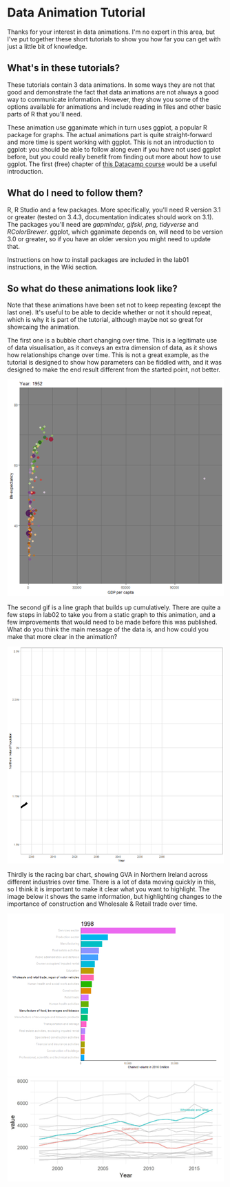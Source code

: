 # Data Animation Tutorial
Thanks for your interest in data animations. I'm no expert in this area, but I've put together these short tutorials to show you how far you can get with just a little bit of knowledge. 
## What's in these tutorials?
These tutorials contain 3 data animations. In some ways they are not that good and demonstrate the fact that data animations are not always a good way to communicate information. However, they show you some of the options available for animations and include reading in files and other basic parts of R that you'll need.

These animation use gganimate which in turn uses ggplot, a popular R package for graphs. The actual animations part is quite straight-forward and more time is spent working with ggplot. This is not an introduction to ggplot: you should be able to follow along even if you have not used ggplot before, but you could really benefit from finding out more about how to use ggplot. The first (free) chapter of [this Datacamp course](https://www.datacamp.com/courses/data-visualization-with-ggplot2-1) would be a useful introduction.
## What do I need to follow them?
R, R Studio and a few packages. More specifically, you'll need R version 3.1 or greater (tested on 3.4.3, documentation indicates should work on 3.1). The packages you'll need are *gapminder, gifski, png, tidyverse* and *RColorBrewer*. ggplot, which gganimate depends on, will need to be version 3.0 or greater, so if you have an older version you might need to update that.

Instructions on how to install packages are included in the lab01 instructions, in the Wiki section.

## So what do these animations look like?

Note that these animations have been set not to keep repeating (except the last one). It's useful to be able to decide whether or not it should repeat, which is why it is part of the tutorial, although maybe not so great for showcaing the animation.

The first one is a bubble chart changing over time. This is a legitimate use of data visualisation, as it conveys an extra dimension of data, as it shows how relationships change over time. This is not a great example, as the tutorial is designed to show how parameters can be fiddled with, and it was designed to make the end result different from the started point, not better.

![alt_text](https://github.com/deangordon/dataAnimationTutorial/blob/master/gapMinder.gif "Gapminder")

The second gif is a line graph that builds up cumulatively. There are quite a few steps in lab02 to take you from a static graph to this animation, and a few improvements that would need to be made before this was published. What do you think the main message of the data is, and how could you make that more clear in the animation? 

![alt_text](https://github.com/deangordon/dataAnimationTutorial/blob/master/popProjections.gif "Population hose")

Thirdly is the racing bar chart, showing GVA in Northern Ireland across different industries over time. There is a lot of data moving quickly in this, so I think it is important to make it clear what you want to highlight. The image below it shows the same information, but highlighting changes to the importance of construction and Wholesale & Retail trade over time. 

![alt text](https://github.com/deangordon/dataAnimationTutorial/blob/master/gva.gif "Gross Value Added")
![alt text](https://github.com/deangordon/dataAnimationTutorial/blob/master/betterTrendComparison.jpg "Static GVA")
